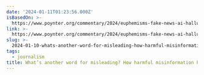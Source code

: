 ```yaml
---
date: '2024-01-11T01:23:56.000Z'
isBasedOn: >-
  https://www.poynter.org/commentary/2024/euphemisms-fake-news-ai-hallucinations-orwell/
link: >-
  https://www.poynter.org/commentary/2024/euphemisms-fake-news-ai-hallucinations-orwell/
slug: >-
  2024-01-10-whats-another-word-for-misleading-how-harmful-misinformation-hides-behind
tags:
  - journalism
title: What’s another word for misleading? How harmful misinformation hides behind
---
```


